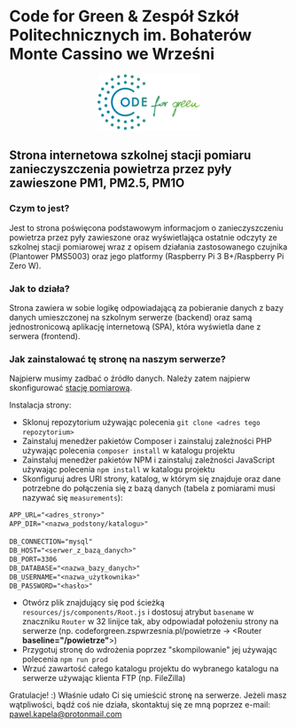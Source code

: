 # Code for Green & Zespół Szkół Politechnicznych im. Bohaterów Monte Cassino we Wrześni

<p align="center">
  <img src="/public/img/logo2.png?raw=true" alt="Code for Green logo">
</p>

## Strona internetowa szkolnej stacji pomiaru zanieczyszczenia powietrza przez pyły zawieszone PM1, PM2.5, PM1O

### Czym to jest?

Jest to strona poświęcona podstawowym informacjom o zanieczyszczeniu powietrza przez pyły zawieszone oraz wyświetlająca ostatnie odczyty ze szkolnej stacji pomiarowej wraz z opisem działania zastosowanego czujnika (Plantower PMS5003) oraz jego platformy (Raspberry Pi 3 B+/Raspberry Pi Zero W).

### Jak to działa?

Strona zawiera w sobie logikę odpowiadającą za pobieranie danych z bazy danych umieszczonej na szkolnym serwerze (backend) oraz samą jednostronicową aplikację internetową (SPA), która wyświetla dane z serwera (frontend).

### Jak zainstalować tę stronę na naszym serwerze?

Najpierw musimy zadbać o źródło danych. Należy zatem najpierw skonfigurować [stację pomiarową](https://github.com/pawel-kapela/code-for-green-particulate-matter-sensor).

Instalacja strony:
- Sklonuj repozytorium używając polecenia ```git clone <adres tego repozytorium>```
- Zainstaluj menedżer pakietów Composer i zainstaluj zależności PHP używając polecenia ```composer install``` w katalogu projektu
- Zainstaluj menedżer pakietów NPM i zainstaluj zależności JavaScript używając polecenia ```npm install``` w katalogu projektu
- Skonfiguruj adres URl strony, katalog, w którym się znajduje oraz dane potrzebne do połączenia się z bazą danych (tabela z pomiarami musi nazywać się ```measurements```):
```
APP_URL="<adres_strony>"
APP_DIR="<nazwa_podstony/katalogu>"

DB_CONNECTION="mysql"
DB_HOST="<serwer_z_bazą_danych>"
DB_PORT=3306
DB_DATABASE="<nazwa_bazy_danych>"
DB_USERNAME="<nazwa_użytkownika>"
DB_PASSWORD="<hasło>"
```
- Otwórz plik znajdujący się pod ścieżką ```resources/js/components/Root.js``` i dostosuj atrybut ```basename``` w znaczniku ```Router``` w 32 linijce tak, aby odpowiadał położeniu strony na serwerze (np. codeforgreen.zspwrzesnia.pl/powietrze -> <Router **baseline="/powietrze"**>)
- Przygotuj stronę do wdrożenia poprzez "skompilowanie" jej używając polecenia ```npm run prod```
- Wrzuć zawartość całego katalogu projektu do wybranego katalogu na serwerze używając klienta FTP (np. FileZilla)

Gratulacje! :) Właśnie udało Ci się umieścić stronę na serwerze.
Jeżeli masz wątpliwości, bądź coś nie działa, skontaktuj się ze mną poprzez e-mail: pawel.kapela@protonmail.com
